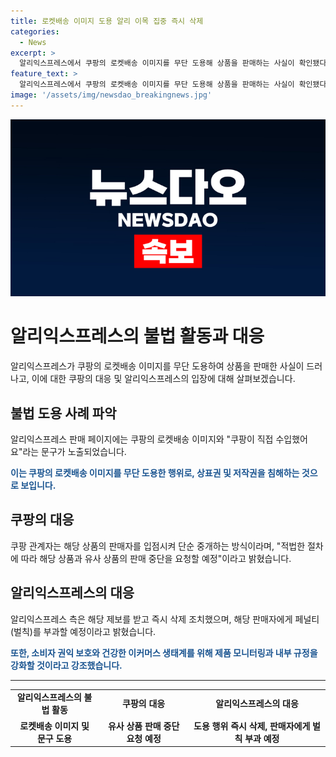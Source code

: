 ```yaml
---
title: 로켓배송 이미지 도용 알리 이목 집중 즉시 삭제
categories:
  - News
excerpt: >
  알리익스프레스에서 쿠팡의 로켓배송 이미지를 무단 도용해 상품을 판매하는 사실이 확인됐다. 쿠팡은 이에 대해 상표권과 저작권 침해로 판매 중단을 요청할 예정이라 밝혔고, 알리익스프레스는 즉시 삭제 조치를 취하고 해당 판매자에게 벌칙을 부과할 예정이라고 밝혔다. 양사는 각각의 입장을 밝히며 건강한 이커머스 생태계를 위해 노력하겠다고 전했다. (출처: 알리익스프레스 판매사이트)
feature_text: >
  알리익스프레스에서 쿠팡의 로켓배송 이미지를 무단 도용해 상품을 판매하는 사실이 확인됐다. 쿠팡은 이에 대해 상표권과 저작권 침해로 판매 중단을 요청할 예정이라 밝혔고, 알리익스프레스는 즉시 삭제 조치를 취하고 해당 판매자에게 벌칙을 부과할 예정이라고 밝혔다. 양사는 각각의 입장을 밝히며 건강한 이커머스 생태계를 위해 노력하겠다고 전했다. (출처: 알리익스프레스 판매사이트)
image: '/assets/img/newsdao_breakingnews.jpg'
---
```


<p><img src="/assets/img/newsdao_breakingnews.jpg" alt="implanttips 속보" /></p>

<h1 data-ke-size="size26">알리익스프레스의 불법 활동과 대응</h1>

<p data-ke-size="size16">알리익스프레스가 쿠팡의 로켓배송 이미지를 무단 도용하여 상품을 판매한 사실이 드러나고, 이에 대한 쿠팡의 대응 및 알리익스프레스의 입장에 대해 살펴보겠습니다.</p>

<h2 data-ke-size="size24">불법 도용 사례 파악</h2>

<p data-ke-size="size16">알리익스프레스 판매 페이지에는 쿠팡의 로켓배송 이미지와 "쿠팡이 직접 수입했어요"라는 문구가 노출되었습니다.</p>

<p data-ke-size="size16"><b><span style="color: #1a5490;">이는 쿠팡의 로켓배송 이미지를 무단 도용한 행위로, 상표권 및 저작권을 침해하는 것으로 보입니다.</span></b></p>

<h2 data-ke-size="size24">쿠팡의 대응</h2>

<p data-ke-size="size16">쿠팡 관계자는 해당 상품의 판매자를 입점시켜 단순 중개하는 방식이라며, "적법한 절차에 따라 해당 상품과 유사 상품의 판매 중단을 요청할 예정"이라고 밝혔습니다.</p>

<h2 data-ke-size="size24">알리익스프레스의 대응</h2>

<p data-ke-size="size16">알리익스프레스 측은 해당 제보를 받고 즉시 삭제 조치했으며, 해당 판매자에게 페널티(벌칙)를 부과할 예정이라고 밝혔습니다.</p>

<p data-ke-size="size16"><b><span style="color: #1a5490;">또한, 소비자 권익 보호와 건강한 이커머스 생태계를 위해 제품 모니터링과 내부 규정을 강화할 것이라고 강조했습니다.</span></b></p>

<hr>

<table>
    <tbody>
        <tr>
            <td style="text-align: center; height: 17px;"><b>알리익스프레스의 불법 활동</b></td>
            <td style="text-align: center; height: 17px;"><b>쿠팡의 대응</b></td>
            <td style="text-align: center; height: 17px;"><b>알리익스프레스의 대응</b></td>
        </tr>
        <tr>
            <td style="text-align: center; height: 17px;"><b>로켓배송 이미지 및 문구 도용</b></td>
            <td style="text-align: center; height: 17px;"><b>유사 상품 판매 중단 요청 예정</b></td>
            <td style="text-align: center; height: 17px;"><b>도용 행위 즉시 삭제, 판매자에게 벌칙 부과 예정</b></td>
        </tr>
    </tbody>
</table>

<p data-ke-size="size16">&nbsp;</p>

